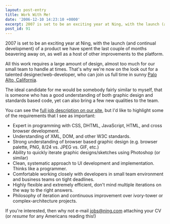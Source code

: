 ```yaml
---
layout: post-entry
title: Work With Me!
date: '2006-12-10 14:23:10 +0000'
excerpt: 2007 is set to be an exciting year at Ning, with the launch (and continual development) of a product we have spent the last couple of months beavering away on, as well as a host of other improvements to the platform.
post_id: 91
---
```

2007 is set to be an exciting year at Ning, with the launch (and continual development) of a product we have spent the last couple of months beavering away on, as well as a host of other improvements to the platform.

All this work requires a large amount of design, almost too much for our small team to handle at times.  That's why we're now on the look out for a talented designer/web-developer, who can join us full time in sunny [Palo Alto, California][1].

The ideal candidate for me would be somebody fairly similar to myself, that is someone who has a good understanding of both graphic design and standards based code, yet can also bring a few new qualities to the team.

You can see the [full job description on our site][2], but I'd like to highlight some of the requirements that I see as important:

* Expert in programming with CSS, DHTML, JavaScript, HTML, and cross browser development.
* Understanding of XML, DOM, and other W3C standards.
* Strong understanding of browser based graphic design (e.g. browser palette, PNG, 8/24 vs. JPEG vs. GIF, etc.)
* Ability to quickly iterate graphic designs/sketches using Photoshop (or similar)
* Clean, systematic approach to UI development and implementation. Thinks like a programmer.
* Comfortable working closely with developers in small team environment and business teams on tight deadlines.
* Highly flexible and extremely efficient, don't mind multiple iterations on the way to the right answers.
* Philosophy of iteration and continuous improvement over ivory-tower or complex-architecture projects.

If you're interested, then why not e-mail <jobs@ning.com> attaching your CV (or *resume* for any Americans reading this!)

[1]: http://en.wikipedia.org/wiki/Palo_Alto%2C_California.
[2]: http://jobs.ning.com/group.php?FAQGroup:title=Product+Management+%26+Design+#faq-2416020